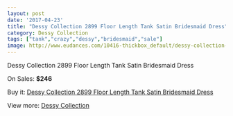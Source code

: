 ```yaml
---
layout: post
date: '2017-04-23'
title: "Dessy Collection 2899 Floor Length Tank Satin Bridesmaid Dress"
category: Dessy Collection
tags: ["tank","crazy","dessy","bridesmaid","sale"]
image: http://www.eudances.com/10416-thickbox_default/dessy-collection-2899-floor-length-tank-satin-bridesmaid-dress.jpg
---
```

Dessy Collection 2899 Floor Length Tank Satin Bridesmaid Dress

On Sales: **$246**
<a href="https://www.eudances.com/en/dessy-collection/3391-dessy-collection-2899-floor-length-tank-satin-bridesmaid-dress.html"><amp-img layout="responsive" width="600" height="600" src="//www.eudances.com/10416-thickbox_default/dessy-collection-2899-floor-length-tank-satin-bridesmaid-dress.jpg" alt="Dessy Collection 2899 Floor Length Tank Satin Bridesmaid Dress 0" /></a>
<a href="https://www.eudances.com/en/dessy-collection/3391-dessy-collection-2899-floor-length-tank-satin-bridesmaid-dress.html"><amp-img layout="responsive" width="600" height="600" src="//www.eudances.com/10419-thickbox_default/dessy-collection-2899-floor-length-tank-satin-bridesmaid-dress.jpg" alt="Dessy Collection 2899 Floor Length Tank Satin Bridesmaid Dress 1" /></a>
<a href="https://www.eudances.com/en/dessy-collection/3391-dessy-collection-2899-floor-length-tank-satin-bridesmaid-dress.html"><amp-img layout="responsive" width="600" height="600" src="//www.eudances.com/10418-thickbox_default/dessy-collection-2899-floor-length-tank-satin-bridesmaid-dress.jpg" alt="Dessy Collection 2899 Floor Length Tank Satin Bridesmaid Dress 2" /></a>
<a href="https://www.eudances.com/en/dessy-collection/3391-dessy-collection-2899-floor-length-tank-satin-bridesmaid-dress.html"><amp-img layout="responsive" width="600" height="600" src="//www.eudances.com/10417-thickbox_default/dessy-collection-2899-floor-length-tank-satin-bridesmaid-dress.jpg" alt="Dessy Collection 2899 Floor Length Tank Satin Bridesmaid Dress 3" /></a>

Buy it: [Dessy Collection 2899 Floor Length Tank Satin Bridesmaid Dress](https://www.eudances.com/en/dessy-collection/3391-dessy-collection-2899-floor-length-tank-satin-bridesmaid-dress.html "Dessy Collection 2899 Floor Length Tank Satin Bridesmaid Dress")

View more: [Dessy Collection](https://www.eudances.com/en/60-Dessy-Collection "Dessy Collection")